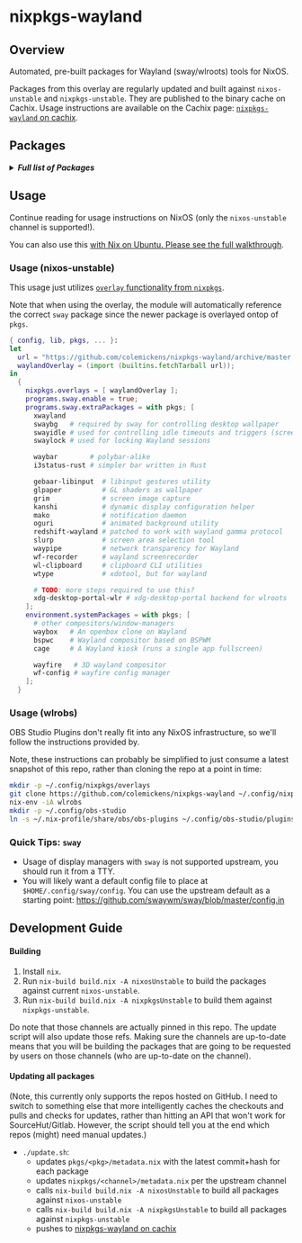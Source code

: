 # nixpkgs-wayland

## Overview

Automated, pre-built packages for Wayland (sway/wlroots) tools for NixOS.

Packages from this overlay are regularly updated and built against `nixos-unstable` and `nixpkgs-unstable`. They are published to the binary cache on Cachix. Usage instructions are available on the Cachix page: [`nixpkgs-wayland` on cachix](https://nixpkgs-wayland.cachix.org).



## Packages

<details><summary><em><b>Full list of Packages</b></em></summary>

<!--pkgs-->
| Attribute Name | Last Upstream Commit Time |
| -------------- | ------------------------- |
| nixpkgs/nixos-unstable | [2019-10-23 18:19](https://github.com/nixos/nixpkgs-channels/commits/4cd2cb43fb3a87f48c1e10bb65aee99d8f24cb9d) |
| nixpkgs/nixpkgs-unstable | [2019-10-21 01:51](https://github.com/nixos/nixpkgs-channels/commits/91d5b3f07d27622ff620ff31fa5edce15a5822fa) |
| pkgs/cage | [2019-08-27 16:14](https://github.com/Hjdskes/cage/commits/0fb513fb85eb5846eb598b91a0fc79dc16b5da36) |
| pkgs/gebaar-libinput | [2019-04-05 13:27](https://github.com/Coffee2CodeNL/gebaar-libinput/commits/c18c8bd73e79aaf1211bd88bf9cff808273cf6d6) |
| pkgs/grim | [2019-07-20 16:11](https://github.com/emersion/grim/commits/a9af6088d5e6eb31c4c12a659b4641e9398e33e9) |
| pkgs/i3status-rust | [2019-10-27 18:43](https://github.com/greshake/i3status-rust/commits/733b5bef31f89cec092197961a1ef89a26fe1ee8) |
| pkgs/kanshi | [2019-09-20 09:59](https://github.com/emersion/kanshi/commits/5a30abdf0b3b39ea21298bea91f28924373e4f0b) |
| pkgs/mako | [2019-10-25 15:44](https://github.com/emersion/mako/commits/bf6d462fb1c128ec7062e2901e76f4259bc5b1f6) |
| pkgs/oguri | [2019-09-03 02:54](https://github.com/vilhalmer/oguri/commits/5372ee49bb22b0370100be8589f3692da58602e3) |
| pkgs/redshift-wayland | [2019-08-24 15:20](https://github.com/minus7/redshift/commits/7da875d34854a6a34612d5ce4bd8718c32bec804) |
| pkgs/slurp | [2019-08-01 17:25](https://github.com/emersion/slurp/commits/cdab5c9a42b27bb7e0e7894bbd2675637a06ad7e) |
| pkgs/sway | [2019-10-27 15:07](https://github.com/swaywm/sway/commits/1a253ca7ab123619bcf02e1503fd9a47d2c433e9) |
| pkgs/swaybg | [2019-08-08 23:03](https://github.com/swaywm/swaybg/commits/a8f109af90353369e7e2e689efe8ce06eb9c60ac) |
| pkgs/swayidle | [2019-08-27 15:18](https://github.com/swaywm/swayidle/commits/844dfde8538c1f55aaf254c18649d419bdff7a92) |
| pkgs/swaylock | [2019-09-12 20:33](https://github.com/swaywm/swaylock/commits/426e1ce93d1344414bd3fa0eb7cd50d7ca9ec075) |
| pkgs/waybar | [2019-10-23 14:03](https://github.com/Alexays/waybar/commits/67f6dad7171d8313679e47a8c569ad1434ef5d97) |
| pkgs/waybox | [2019-06-19 22:09](https://github.com/wizbright/waybox/commits/bed7b707f24613dae334de6e7bd8f4e3313fa249) |
| pkgs/wayfire | [2019-10-14 20:34](https://github.com/WayfireWM/wayfire/commits/13fe9735ac2c0b278eb55df3ec96e4844266305b) |
| pkgs/wf-config | [2019-10-07 21:06](https://github.com/WayfireWM/wf-config/commits/c32580e04d0ebc93dbd439f77a2158b96cdc8dce) |
| pkgs/wf-recorder | [2019-10-22 10:16](https://github.com/ammen99/wf-recorder/commits/7cb37c47e30b477f97bebb027748f8f7ab92478f) |
| pkgs/wl-clipboard | [2019-10-03 12:16](https://github.com/bugaevc/wl-clipboard/commits/f3a45f69f7d14e7f7050bca4cbf6fea6697d1455) |
| pkgs/wdisplays | [2019-10-26 20:56](https://github.com/cyclopsian/wdisplays/commits/22669edadb8ff3478bdb51ddc140ef6e61e3d9ef) |
| pkgs/wldash | [2019-10-05 20:43](https://github.com/kennylevinsen/wldash/commits/9233128b7c90537cb2157139a7ed1a3d0fbdfd8e) |
| pkgs/wlroots | [2019-10-27 18:01](https://github.com/swaywm/wlroots/commits/b81bb2ef3040e5cf3dcffbddcb5389775c879d85) |
| pkgs/wtype | [2019-07-01 15:33](https://github.com/atx/wtype/commits/9752f420ffb1dd8b9cbc692d9f90cbe2cca343d9) |
| pkgs/xdg-desktop-portal-wlr | [2019-07-24 16:38](https://github.com/emersion/xdg-desktop-portal-wlr/commits/13076d0c10613e9ae73e61dd82b24ae9a6529667) |
<!--pkgs-->

</details>

## Usage

Continue reading for usage instructions on NixOS (only the `nixos-unstable` channel is supported!).

You can also use this [with Nix on Ubuntu. Please see the full walkthrough](docs/sway-on-ubuntu/).

### Usage (nixos-unstable)

This usage just utilizes [`overlay` functionality from `nixpkgs`]().

Note that when using the overlay, the module will automatically reference the correct
`sway` package since the newer package is overlayed ontop of `pkgs`.

```nix
{ config, lib, pkgs, ... }:
let
  url = "https://github.com/colemickens/nixpkgs-wayland/archive/master.tar.gz";
  waylandOverlay = (import (builtins.fetchTarball url));
in
  {
    nixpkgs.overlays = [ waylandOverlay ];
    programs.sway.enable = true;
    programs.sway.extraPackages = with pkgs; [
      xwayland
      swaybg   # required by sway for controlling desktop wallpaper
      swayidle # used for controlling idle timeouts and triggers (screen locking, etc)
      swaylock # used for locking Wayland sessions

      waybar        # polybar-alike
      i3status-rust # simpler bar written in Rust

      gebaar-libinput  # libinput gestures utility
      glpaper          # GL shaders as wallpaper
      grim             # screen image capture
      kanshi           # dynamic display configuration helper
      mako             # notification daemon
      oguri            # animated background utility
      redshift-wayland # patched to work with wayland gamma protocol
      slurp            # screen area selection tool
      waypipe          # network transparency for Wayland
      wf-recorder      # wayland screenrecorder
      wl-clipboard     # clipboard CLI utilities
      wtype            # xdotool, but for wayland

      # TODO: more steps required to use this?
      xdg-desktop-portal-wlr # xdg-desktop-portal backend for wlroots
    ];
    environment.systemPackages = with pkgs; [
      # other compositors/window-managers
      waybox   # An openbox clone on Wayland
      bspwc    # Wayland compositor based on BSPWM
      cage     # A Wayland kiosk (runs a single app fullscreen)

      wayfire   # 3D wayland compositor
      wf-config # wayfire config manager
    ];
  }
```

### Usage (wlrobs)

OBS Studio Plugins don't really fit into any NixOS infrastructure, so we'll
follow the instructions provided by.

Note, these instructions can probably be simplified to just consume a latest snapshot of this repo, rather than cloning the repo at a point in time:

```bash
mkdir -p ~/.config/nixpkgs/overlays
git clone https://github.com/colemickens/nixpkgs-wayland ~/.config/nixpkgs/overlays/nixpkgs-wayland
nix-env -iA wlrobs
mkdir -p ~/.config/obs-studio
ln -s ~/.nix-profile/share/obs/obs-plugins ~/.config/obs-studio/plugins
```

### Quick Tips: `sway`

* Usage of display managers with `sway` is not supported upstream, you should run it from a TTY.
* You will likely want a default config file to place at `$HOME/.config/sway/config`. You can use the upstream default as a starting point: https://github.com/swaywm/sway/blob/master/config.in

## Development Guide

#### Building

1. Install `nix`.
2. Run `nix-build build.nix -A nixosUnstable` to build the packages against current `nixos-unstable`.
3. Run `nix-build build.nix -A nixpkgsUnstable` to build them against `nixpkgs-unstable`.

Do note that those channels are actually pinned in this repo. The update script will also update those
refs. Making sure the channels are up-to-date means that you will be building the packages that are going
to be requested by users on those channels (who are up-to-date on the channel).

#### Updating all packages

(Note, this currently only supports the repos hosted on GitHub. I need to switch to something else that
more intelligently caches the checkouts and pulls and checks for updates, rather than hitting an API that
won't work for SourceHut/Gitlab. However, the script should tell you at the end which repos (might) need 
manual updates.)

* `./update.sh`:
  * updates `pkgs/<pkg>/metadata.nix` with the latest commit+hash for each package
  * updates `nixpkgs/<channel>/metadata.nix` per the upstream channel
  * calls `nix-build build.nix -A nixosUnstable` to build all packages against `nixos-unstable`
  * calls `nix-build build.nix -A nixpkgsUnstable` to build all packages against `nixpkgs-unstable`
  * pushes to [nixpkgs-wayland on cachix](https://nixpkgs-wayland.cachix.org)
